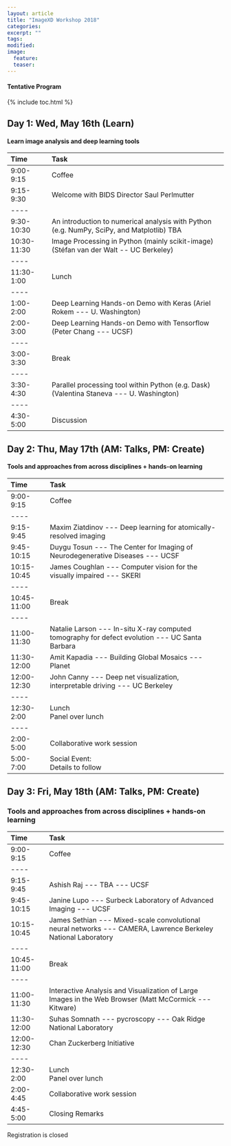 ```yaml
---
layout: article
title: "ImageXD Workshop 2018"
categories:
excerpt: ""
tags:
modified:
image:
  feature:
  teaser:  
---
```


#### Tentative Program

{% include toc.html %}

## Day 1: Wed, May 16th (Learn)

#### Learn image analysis and deep learning tools

| Time        | Task    |
|:------------|:--------|
| 9:00-9:15   | <span class="badge warning">Coffee</span>|
| 9:15-9:30   | Welcome with BIDS Director Saul Perlmutter  |
|----
| 9:30-10:30  | An introduction to numerical analysis with Python (e.g. NumPy, SciPy, and Matplotlib) TBA |
| 10:30-11:30 | Image Processing in Python (mainly scikit-image) (Stéfan van der Walt -- UC Berkeley) |
|----
| 11:30-1:00  | <span class="badge warning">Lunch</span>   |
|----
| 1:00-2:00   | Deep Learning Hands-on Demo with Keras (Ariel Rokem --- U. Washington)    |
| 2:00-3:00   | Deep Learning Hands-on Demo with Tensorflow (Peter Chang --- UCSF)  |
|----
| 3:00-3:30   | <span class="badge warning">Break</span>   |
|----
| 3:30-4:30   | Parallel processing tool within Python (e.g. Dask) (Valentina Staneva --- U. Washington) |
|----
| 4:30-5:00   | Discussion |

## Day 2: Thu, May 17th (AM: Talks, PM: Create)

#### Tools and approaches from across disciplines + hands-on learning

| Time        | Task    |
|:------------|:--------|
| 9:00-9:15   | <span class="badge warning">Coffee</span>  |
|----
| 9:15-9:45   | Maxim Ziatdinov --- Deep learning for atomically-resolved imaging |
| 9:45-10:15  | Duygu Tosun --- The Center for Imaging of Neurodegenerative Diseases  --- UCSF |
| 10:15-10:45 | James Coughlan --- Computer vision for the visually impaired --- SKERI |
|----
| 10:45-11:00  | <span class="badge warning">Break</span>   |
|----
| 11:00-11:30  | Natalie Larson --- In-situ X-ray computed tomography for defect evolution --- UC Santa Barbara |
| 11:30-12:00  | Amit Kapadia --- Building Global Mosaics --- Planet |
| 12:00-12:30  | John Canny --- Deep net visualization, interpretable driving --- UC Berkeley  |
|----
| 12:30-2:00   | <span class="badge warning">Lunch</span> <br/> <span class="badge success">Panel over lunch</span> |
|----
| 2:00-5:00    | Collaborative work session |
| 5:00-7:00    | <span class="badge danger">Social Event:</span> <br/> Details to follow |


## Day 3: Fri, May 18th (AM: Talks, PM: Create)

### Tools and approaches from across disciplines + hands-on learning


| Time        | Task    |
|:------------|:--------|
| 9:00-9:15   | <span class="badge warning">Coffee</span>  |
|----
| 9:15-9:45   | Ashish Raj --- TBA --- UCSF |
| 9:45-10:15  | Janine Lupo --- Surbeck Laboratory of Advanced Imaging --- UCSF |
| 10:15-10:45 | James Sethian --- Mixed-scale convolutional neural networks --- CAMERA, Lawrence Berkeley National Laboratory |
|----
| 10:45-11:00  | <span class="badge warning">Break</span>   |
|----
| 11:00-11:30  | Interactive Analysis and Visualization of Large Images in the Web Browser (Matt McCormick --- Kitware)  |
| 11:30-12:00 | Suhas Somnath --- pycroscopy --- Oak Ridge National Laboratory  |
| 12:00-12:30  | Chan Zuckerberg Initiative |
|----
| 12:30-2:00  | <span class="badge warning">Lunch</span> <br/> <span class="badge success">Panel over lunch</span> |
| 2:00-4:45    | Collaborative work session |
| 4:45-5:00    | Closing Remarks |

<a class="btn"> Registration is closed </a>
